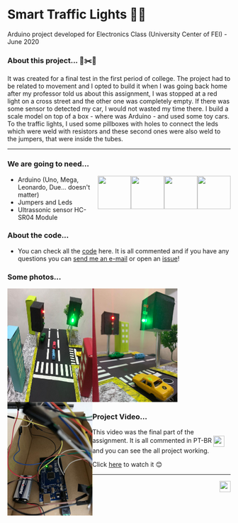 # Smart Traffic Lights 🚦🚗
Arduino project developed for Electronics Class (University Center of FEI) - June 2020

### About this project... 📐✂️📕
It was created for a final test in the first period of college. The project had to be related to movement and I opted to build it when I was going back home after my professor told us about this assignment, I was stopped at a red light on a cross street and the other one was completely empty. If there was some sensor to detected my car, I would not wasted my time there. I build a scale model on top of a box - where was Arduino - and used some toy cars. To the traffic lights, I used some pillboxes with holes to connect the leds which were weld with resistors and these second ones were also weld to the jumpers, that were inside the tubes.
<hr>

### We are going to need...
<img src=https://uploads.filipeflop.com/2017/07/1AC01-9-1-min.jpeg width = "75" height = "75" align="right"> <img src=https://uploads.filipeflop.com/2017/07/2CB22-2.jpg width = "75" height = "75" align="right"> <img src=https://www.pcboard.ca/image/cache/catalog/products/leds/5mm_leds/frosted-leds-red-green-blue-yellow-white-800x800.jpg width = "75" height = "75" align="right"><img src=https://uploads.filipeflop.com/2017/07/9SS01-3.jpg width = "75" height = "75" align="right">  
- Arduino (Uno, Mega, Leonardo, Due... doesn't matter) 
- Jumpers and Leds
- Ultrassonic sensor HC-SR04 Module

### About the code...
- You can check all the [code](https://github.com/joaoros/smart-traffic-lights/blob/master/pp%20final.cpp) here. It is all commented and if you have any questions you can <a href = "mailto: joaodaros.contato@gmail.com"> send me an e-mail</a> or open an [issue](https://docs.github.com/pt/free-pro-team@latest/github/managing-your-work-on-github/about-issues)!

### Some photos...
<img src=https://github.com/joaoros/smart-traffic-lights/blob/master/midia/image%201.jpeg width = "192" height = "256" align="center"> <img src=https://github.com/joaoros/smart-traffic-lights/blob/master/midia/image%202.jpeg width = "192" height = "256" align="left"> <img src=https://github.com/joaoros/smart-traffic-lights/blob/master/midia/image%203.jpeg width = "192" height = "256" align="left">

### Project Video...
- This video was the final part of the assignment. It is all commented in PT-BR <img src=https://images.emojiterra.com/openmoji/v12.2/512px/1f1e7-1f1f7.png width = "25" height = "25" align="center"> and you can see the all project working.

Click [here](https://youtu.be/WjHErVD95cg) to watch it 😊

<hr>
<a href="https://www.linkedin.com/in/joaodaros/"> <img src="https://cdn.iconscout.com/icon/free/png-256/linkedin-208-916919.png" width = "25" height = "25" align = "right">

